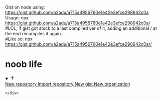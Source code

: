 Gist on node using: https://gist.github.com/a2adu/a715a4956760e1e42e3efce298942c0a <br/>
Usage: npx https://gist.github.com/a2adu/a715a4956760e1e42e3efce298942c0a/ <br/>
#LOL, if gist got stuck to a last compiled ver of it, adding an additional / at the end recompiles it again... <br/>
#Like so: npx https://gist.github.com/a2adu/a715a4956760e1e42e3efce298942c0a// <br/>
<h1>
  noob life
</h1>

<div class="Header-item position-relative d-none d-md-flex">
        <details class="details-overlay details-reset" open="">
  <summary class="Header-link" aria-label="Create new…" data-hydro-click="{&quot;event_type&quot;:&quot;analytics.event&quot;,&quot;payload&quot;:{&quot;category&quot;:&quot;Header&quot;,&quot;action&quot;:&quot;create new&quot;,&quot;label&quot;:&quot;icon:add&quot;,&quot;originating_url&quot;:&quot;https://github.com/a2adu/a2adu/blob/main/reactjs_stuff/ss/readme.md&quot;,&quot;user_id&quot;:88275557}}" data-hydro-click-hmac="cc4c5f6ef9dc045d0cb33d949559bbbb32a71a7f038aab587bbff085c3d35e1d" data-analytics-event="{&quot;category&quot;:&quot;Header&quot;,&quot;action&quot;:&quot;create new&quot;,&quot;label&quot;:&quot;icon:add&quot;}" aria-haspopup="menu" role="button">
      <svg aria-hidden="true" height="16" viewBox="0 0 16 16" version="1.1" width="16" data-view-component="true" class="octicon octicon-plus">
    <path fill-rule="evenodd" d="M7.75 2a.75.75 0 01.75.75V7h4.25a.75.75 0 110 1.5H8.5v4.25a.75.75 0 11-1.5 0V8.5H2.75a.75.75 0 010-1.5H7V2.75A.75.75 0 017.75 2z"></path>
</svg> <span class="dropdown-caret"></span>
  </summary>
  <details-menu class="dropdown-menu dropdown-menu-sw" role="menu">
    
<a role="menuitem" class="dropdown-item" href="/new" data-ga-click="Header, create new repository">
  New repository
</a>

  <a role="menuitem" class="dropdown-item" href="/new/import" data-ga-click="Header, import a repository">
    Import repository
  </a>

<a role="menuitem" class="dropdown-item" href="https://gist.github.com/" data-ga-click="Header, create new gist">
  New gist
</a>

  <a role="menuitem" class="dropdown-item" href="/organizations/new" data-ga-click="Header, create new organization">
    New organization
  </a>



  </details-menu>
</details>

    </div>
